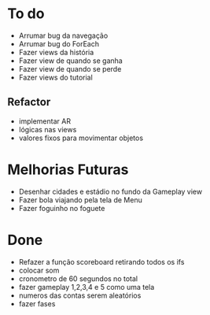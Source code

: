 #  To do
- Arrumar bug da navegação
- Arrumar bug do ForEach
- Fazer views da história
- Fazer view de quando se ganha
- Fazer view de quando se perde
- Fazer views do tutorial

## Refactor
- implementar AR
- lógicas nas views
- valores fixos para movimentar objetos


# Melhorias Futuras
- Desenhar cidades e estádio no fundo da Gameplay view
- Fazer bola viajando pela tela de Menu
- Fazer foguinho no foguete

# Done
- Refazer a função scoreboard retirando todos os ifs
- colocar som
- cronometro de 60 segundos no total
- fazer gameplay 1,2,3,4 e 5 como uma tela
- numeros das contas serem aleatórios
- fazer fases
